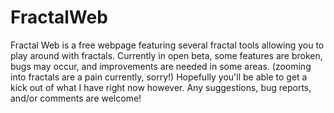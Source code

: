 # FractalWeb
Fractal Web is a free webpage featuring several fractal tools allowing you to play around with fractals. Currently in open beta, some features are broken, bugs may occur, and improvements are needed in some areas. (zooming into fractals are a pain currently, sorry!) Hopefully you'll be able to get a kick out of what I have right now however. Any suggestions, bug reports, and/or comments are welcome!
